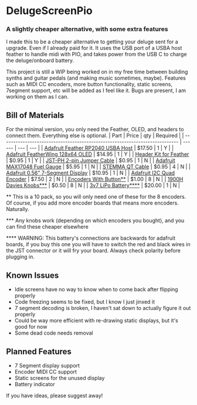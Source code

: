 # DelugeScreenPio
### A slightly cheaper alternative, with some extra features
I made this to be a cheaper alternative to getting your deluge sent for a upgrade.  Even if I already paid for it. It uses the USB port of a USBA host feather to handle midi with PIO, and takes power from the USB C to charge the deluge/onboard battery.

This project is still a WIP being worked on in my free time between building synths and guitar pedals (and making music sometimes, maybe). Features such as MIDI CC encoders, more button functionality, static screens, 7segment support, etc will be added as I feel like it.  Bugs are present, I am working on them as I can.

## Bill of Materials
For the minimal version, you only need the Feather, OLED, and headers to connect them.  Everything else is optional.
| Part | Price | qty | Required |
| --------------------------------------------------------------------------- | ------ | --- | --- |
| [Adafruit Feather RP2040 USBA Host](https://www.adafruit.com/product/5723)  | $17.50 |   1 |   Y |
| [Adafruit FeatherWing 128x64 OLED](https://www.adafruit.com/product/4650)   | $14.95 |   1 |   Y |
| [Header Kit for Feather](https://www.adafruit.com/product/2886)             |  $0.95 |   1 |   Y |
| [JST-PH 2-pin Jumper Cable](https://www.adafruit.com/product/4714)          |  $0.95 |   1 |   N |
| [Adafruit MAX17048 Fuel Gauge](https://www.adafruit.com/product/4650)       |  $5.95 |   1 |   N |
| [STEMMA QT Cable](https://www.adafruit.com/product/4399)                    |  $0.95 |   4 |   N |
| [Adafruit 0.56" 7-Segment Display](https://www.adafruit.com/product/1002)   | $10.95 |   1 |   N |
| [Adafruit I2C Quad Encoder](https://www.adafruit.com/product/2886)          |  $7.50 |   2 |   N |
| [Encoders With Button**](https://www.amazon.com//dp/B07MW7D4FD)             |  $1.00 |   8 |   N |
| [1900H Davies Knobs***](https://www.amazon.com/dp/B07DLKQGLN)               |  $0.50 |   8 |   N |
| [3v7 LiPo Battery****](https://www.amazon.com/dp/B0D3LMBJC5)                | $20.00 |   1 |   N |

** This is a 10 pack, so you will only need one of these for the 8 encoders. Of course, if you add more encoder boards that means more encoders. Naturally.

*** Any knobs work (depending on which encoders you bought), and you can find these cheaper elsewhere

**** WARNING: This battery's connections are backwards for adafruit boards, if you buy this one you will have to switch the red and black wires in the JST connector or it will fry your board.  Always check polarity before plugging in.

## Known Issues
- Idle screens have no way to know when to come back after flipping properly
- Code freezing seems to be fixed, but I know I just jinxed it
- 7 segment decoding is broken, I haven't sat down to actually figure it out properly
- Could be way more efficient with re-drawing static displays, but it's good for now
- Some dead code needs removal

## Planned Features
- 7 Segment display support
- Encoder MIDI CC support
- Static screens for the unused display
- Battery indicator

If you have ideas, please suggest away!
